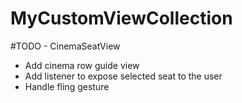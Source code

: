 # MyCustomViewCollection

#TODO - CinemaSeatView
- Add cinema row guide view
- Add listener to expose selected seat to the user
- Handle fling gesture
